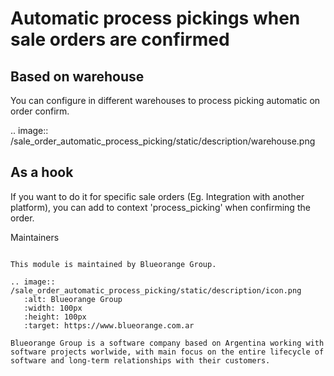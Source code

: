 Automatic process pickings when sale orders are confirmed
=========================================================


Based on warehouse
------------------
You can configure in different warehouses to process picking automatic on order confirm.

.. image:: /sale_order_automatic_process_picking/static/description/warehouse.png


As a hook
---------
If you want to do it for specific sale orders (Eg. Integration with another platform), you can add to context 'process_picking' when confirming the order.

Maintainers
~~~~~~~~~~~

This module is maintained by Blueorange Group.

.. image:: /sale_order_automatic_process_picking/static/description/icon.png
   :alt: Blueorange Group
   :width: 100px
   :height: 100px
   :target: https://www.blueorange.com.ar

Blueorange Group is a software company based on Argentina working with software projects worlwide, with main focus on the entire lifecycle of software and long-term relationships with their customers.

